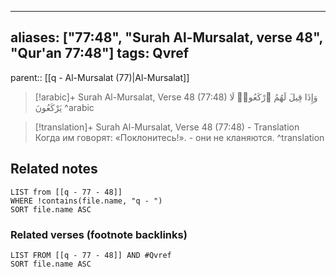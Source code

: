 
---
aliases: ["77:48", "Surah Al-Mursalat, verse 48", "Qur'an 77:48"]
tags: Qvref
---

parent:: [[q - Al-Mursalat (77)|Al-Mursalat]]

> [!arabic]+ Surah Al-Mursalat, Verse 48 (77:48)
> <span class="quran-arabic">وَإِذَا قِيلَ لَهُمُ ٱرْكَعُوا۟ لَا يَرْكَعُونَ</span>
^arabic

> [!translation]+ Surah Al-Mursalat, Verse 48 (77:48) - Translation
> Когда им говорят: «Поклонитесь!». - они не кланяются.
^translation



## Related notes
```dataview
LIST from [[q - 77 - 48]]
WHERE !contains(file.name, "q - ")
SORT file.name ASC
```

### Related verses (footnote backlinks)
```dataview
LIST FROM [[q - 77 - 48]] AND #Qvref
SORT file.name ASC
```

